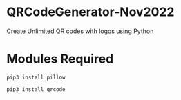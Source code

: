 # QRCodeGenerator-Nov2022
Create Unlimited QR codes with logos using Python

# Modules Required

```
pip3 install pillow
```
```
pip3 install qrcode
```
